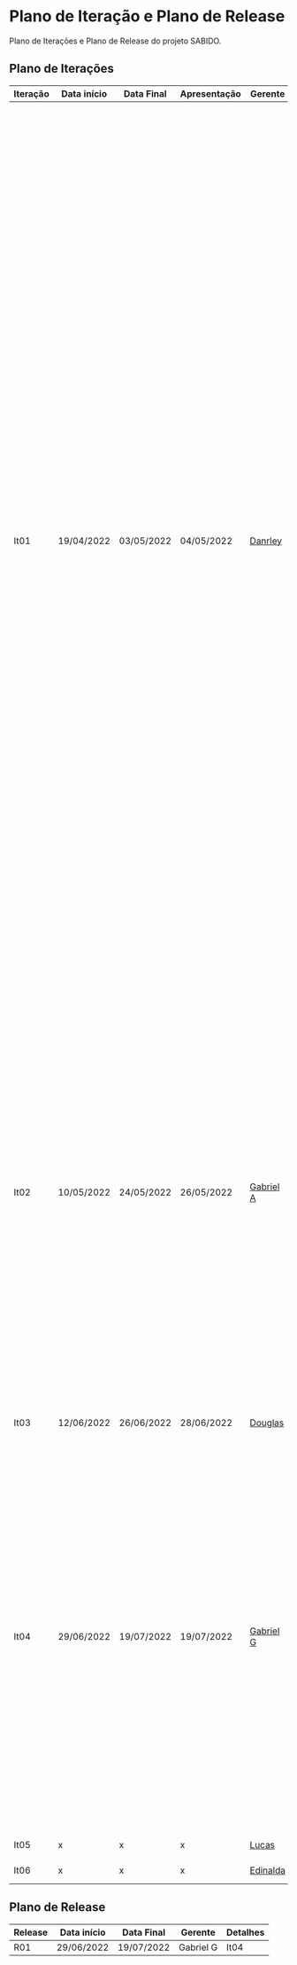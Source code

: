 # Plano de Iteração e Plano de Release

Plano de Iterações e Plano de Release do projeto SABIDO.

## Plano de Iterações

Iteração | Data início | Data Final | Apresentação | Gerente   | Detalhes
-------- | ----------- | ---------- | ------------ | -------   | -------
It01     | 19/04/2022  | 03/05/2022 |   04/05/2022 |  [Danrley](https://github.com/danrleydaniel)  | Criação do repositório do projeto no GitHub com .gitignore para a linguagem do projeto, Definição da tecnologia do projeto e escrita no README.md do repositório, Postagem do link de tutoriais com a tecnologia do nosso projeto no Discord e escrita no README.md, Criação do Documento de Visão no formato Markdown, Criação de um diretório "docs" no repositório contendo a lista de requisitos funcionais, requisitos não funcionais, perfil de usuários e tabela de riscos, Definição dos Requisitos Funcionais, Criação do Documento de Modelos com o Modelo Conceitual (UML), Modelo de Dados (MER) e o Dicionário de Dados no formato Markdown, Criação de um Plano de Release e Iteração para o Projeto, Criação de um User Story base para o Projeto com a ficha de detalhes do US00 (User Story base), Implementação do User Story base, Links para a documentação no README.md do repositório, Estrutura inicial do Projeto no repositório, Postagem dos tutorias no Discord com a construção de um CRUD com as tecnologias escolhidas
It02     |  10/05/2022 | 24/05/2022 | 26/05/2022   | [Gabriel A](https://github.com/gabrielazevods) | Atualização do Documento de Visão, Atualização do Documento User Stories com a lista de User Stories, Criar o Documento da Arquitetura apenas com o modelo (imagem) da Arquitetura Geral do Sistema e descrição de cada parte da arquitetura, Estudo do Documento de Tamanho Funcional com Análise de Pontos de Função - APF, Contagem indicativa do tamanho funcional do software, Contagem detalhada do tamanho funcional dos User Stories detalhados
It03     | 12/06/2022  | 26/06/2022 | 28/06/2022   | [Douglas](https://github.com/douglascandido) | Implementação da lista de requisitos
It04     |  29/06/2022 | 19/07/2022 |  19/07/2022  | [Gabriel G](https://github.com/gabrielgoncalo) | Revisão e atualização dos documentos: Documento de visão, Documento de Modelos, Documento Lista de User Stories, Documento de Projeto Arquitetural, Atualização do Plano de Iteração, Testar os User Stories, Consolidação dos Testes de Unidade, Execução dos Testes de Aceitação, Edição do Relatório de testes, Execução do SonarQube, Correção dos possíveis bugs, Consolidação dos testes de unidade, Implementação do login |
It05     |  x | x |  x | [Lucas](https://github.com/lucassilva01) | Novas implementações
It06     |  x | x |  x  | [Edinalda](https://github.com/edinaldaufrn) | Novas implementações


## Plano de Release

Release | Data início | Data Final | Gerente   | Detalhes
------- | ----------- | ---------- | --------- | --------
R01     |  29/06/2022 | 19/07/2022 | Gabriel G | It04
